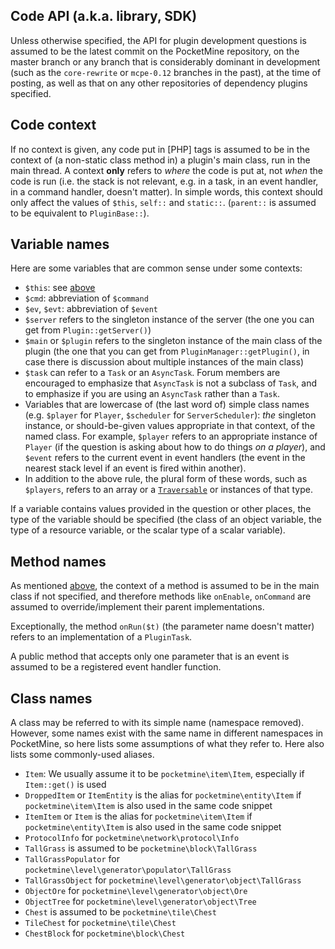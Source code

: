 ## Code API (a.k.a. library, SDK)
Unless otherwise specified, the API for plugin development questions is assumed to be the latest commit on the PocketMine repository, on the master branch or any branch that is considerably dominant in development (such as the `core-rewrite` or `mcpe-0.12` branches in the past), at the time of posting, as well as that on any other repositories of dependency plugins specified.

## Code context
If no context is given, any code put in \[PHP\] tags is assumed to be in the context of (a non-static class method in) a plugin's main class, run in the main thread. A context **only** refers to _where_ the code is put at, not _when_ the code is run (i.e. the stack is not relevant, e.g. in a task, in an event handler, in a command handler, doesn't matter). In simple words, this context should only affect the values of `$this`, `self::` and `static::`. (`parent::` is assumed to be equivalent to `PluginBase::`).

## Variable names
Here are some variables that are common sense under some contexts:
* `$this`: see [above](#code-context)
* `$cmd`: abbreviation of `$command`
* `$ev`, `$evt`: abbreviation of `$event`
* `$server` refers to the singleton instance of the server (the one you can get from `Plugin::getServer()`)
* `$main` or `$plugin` refers to the singleton instance of the main class of the plugin (the one that you can get from `PluginManager::getPlugin()`, in case there is discussion about multiple instances of the main class)
* `$task` can refer to a `Task` or an `AsyncTask`. Forum members are encouraged to emphasize that `AsyncTask` is not a subclass of `Task`, and to emphasize if you are using an `AsyncTask` rather than a `Task`.
* Variables that are lowercase of (the last word of) simple class names (e.g. `$player` for `Player`, `$scheduler` for `ServerScheduler`): _the_ singleton instance, or should-be-given values appropriate in that context, of the named class. For example, `$player` refers to an appropriate instance of `Player` (if the question is asking about how to do things *on a player*), and `$event` refers to the current event in event handlers (the event in the nearest stack level if an event is fired within another).
* In addition to the above rule, the plural form of these words, such as `$players`, refers to an array or a [`Traversable`](//php.net/traversable) or instances of that type.

If a variable contains values provided in the question or other places, the type of the variable should be specified (the class of an object variable, the type of a resource variable, or the scalar type of a scalar variable).

## Method names
As mentioned [above](#code-context), the context of a method is assumed to be in the main class if not specified, and therefore methods like `onEnable`, `onCommand` are assumed to override/implement their parent implementations.

Exceptionally, the method `onRun($t)` (the parameter name doesn't matter) refers to an implementation of a `PluginTask`.

A public method that accepts only one parameter that is an event is assumed to be a registered event handler function.

## Class names
A class may be referred to with its simple name (namespace removed). However, some names exist with the same name in different namespaces in PocketMine, so here lists some assumptions of what they refer to. Here also lists some commonly-used aliases.
* `Item`: We usually assume it to be `pocketmine\item\Item`, especially if `Item::get()` is used
* `DroppedItem` or `ItemEntity` is the alias for `pocketmine\entity\Item` if `pocketmine\item\Item` is also used in the same code snippet
* `ItemItem` or `Item` is the alias for `pocketmine\item\Item` if `pocketmine\entity\Item` is also used in the same code snippet
* `ProtocolInfo` for `pocketmine\network\protocol\Info`
* `TallGrass` is assumed to be `pocketmine\block\TallGrass`
* `TallGrassPopulator` for `pocketmine\level\generator\populator\TallGrass`
* `TallGrassObject` for `pocketmine\level\generator\object\TallGrass`
* `ObjectOre` for `pocketmine\level\generator\object\Ore`
* `ObjectTree` for `pocketmine\level\generator\object\Tree`
* `Chest` is assumed to be `pocketmine\tile\Chest`
* `TileChest` for `pocketmine\tile\Chest`
* `ChestBlock` for `pocketmine\block\Chest`
